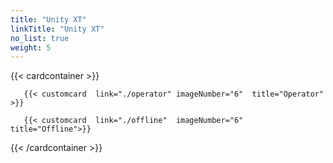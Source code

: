 ```yaml
---
title: "Unity XT"
linkTitle: "Unity XT"
no_list: true
weight: 5
---
```

{{< cardcontainer >}}

       {{< customcard  link="./operator" imageNumber="6"  title="Operator" >}}

       {{< customcard  link="./offline"  imageNumber="6" title="Offline">}}

{{< /cardcontainer >}}